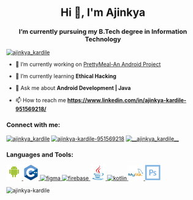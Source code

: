 <h1 align="center">Hi 👋, I'm Ajinkya</h1>
<h3 align="center">I’m currently pursuing my B.Tech degree in Information Technology</h3>

<p align="left"> <a href="https://twitter.com/ajinkya_kardile" target="blank"><img src="https://img.shields.io/twitter/follow/ajinkya_kardile?logo=twitter&style=for-the-badge" alt="ajinkya_kardile" /></a> </p>

- 🔭 I’m currently working on [PrettyMeal-An Android Project](https://github.com/Ajinkya-Kardile/PrettyMeal)

- 🌱 I’m currently learning **Ethical Hacking**

- 💬 Ask me about **Android Development | Java**

- 📫 How to reach me **https://www.linkedin.com/in/ajinkya-kardile-951569218/**

<h3 align="left">Connect with me:</h3>
<p align="left">
<a href="https://twitter.com/ajinkya_kardile" target="blank"><img align="center" src="https://raw.githubusercontent.com/rahuldkjain/github-profile-readme-generator/master/src/images/icons/Social/twitter.svg" alt="ajinkya_kardile" height="30" width="40" /></a>
<a href="https://linkedin.com/in/ajinkya-kardile-951569218" target="blank"><img align="center" src="https://raw.githubusercontent.com/rahuldkjain/github-profile-readme-generator/master/src/images/icons/Social/linked-in-alt.svg" alt="ajinkya-kardile-951569218" height="30" width="40" /></a>
<a href="https://instagram.com/__ajinkya_kardile__" target="blank"><img align="center" src="https://raw.githubusercontent.com/rahuldkjain/github-profile-readme-generator/master/src/images/icons/Social/instagram.svg" alt="__ajinkya_kardile__" height="30" width="40" /></a>
</p>

<h3 align="left">Languages and Tools:</h3>
<p align="left"> <a href="https://developer.android.com" target="_blank" rel="noreferrer"> <img src="https://raw.githubusercontent.com/devicons/devicon/master/icons/android/android-original-wordmark.svg" alt="android" width="40" height="40"/> </a> <a href="https://www.w3schools.com/cpp/" target="_blank" rel="noreferrer"> <img src="https://raw.githubusercontent.com/devicons/devicon/master/icons/cplusplus/cplusplus-original.svg" alt="cplusplus" width="40" height="40"/> </a> <a href="https://www.figma.com/" target="_blank" rel="noreferrer"> <img src="https://www.vectorlogo.zone/logos/figma/figma-icon.svg" alt="figma" width="40" height="40"/> </a> <a href="https://firebase.google.com/" target="_blank" rel="noreferrer"> <img src="https://www.vectorlogo.zone/logos/firebase/firebase-icon.svg" alt="firebase" width="40" height="40"/> </a> <a href="https://www.java.com" target="_blank" rel="noreferrer"> <img src="https://raw.githubusercontent.com/devicons/devicon/master/icons/java/java-original.svg" alt="java" width="40" height="40"/> </a> <a href="https://kotlinlang.org" target="_blank" rel="noreferrer"> <img src="https://www.vectorlogo.zone/logos/kotlinlang/kotlinlang-icon.svg" alt="kotlin" width="40" height="40"/> </a> <a href="https://www.mysql.com/" target="_blank" rel="noreferrer"> <img src="https://raw.githubusercontent.com/devicons/devicon/master/icons/mysql/mysql-original-wordmark.svg" alt="mysql" width="40" height="40"/> </a> <a href="https://www.photoshop.com/en" target="_blank" rel="noreferrer"> <img src="https://raw.githubusercontent.com/devicons/devicon/master/icons/photoshop/photoshop-line.svg" alt="photoshop" width="40" height="40"/> </a> </p>

<p><img align="center" src="https://github-readme-stats.vercel.app/api/top-langs?username=ajinkya-kardile&show_icons=true&locale=en&layout=compact" alt="ajinkya-kardile" /></p>


